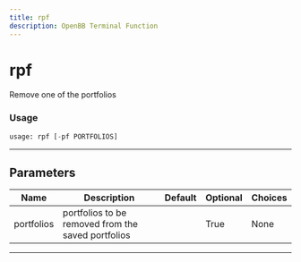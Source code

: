 ```yaml
---
title: rpf
description: OpenBB Terminal Function
---
```


# rpf

Remove one of the portfolios

### Usage 
```python
usage: rpf [-pf PORTFOLIOS]
```
---
## Parameters

| Name | Description | Default | Optional | Choices |
| ---- | ----------- | ------- | -------- | ------- |
| portfolios | portfolios to be removed from the saved portfolios |  | True | None |
---
